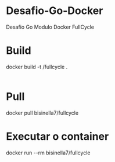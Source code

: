 # Desafio-Go-Docker
Desafio Go Modulo Docker FullCycle
<br>
<h1>Build</h1>
docker build -t <seu-user>/fullcycle .
<br>
<br>
<h1>Pull</h1>
docker pull bisinella7/fullcycle
<br>
<h1>Executar o container</h1> 
docker run --rm bisinella7/fullcycle
